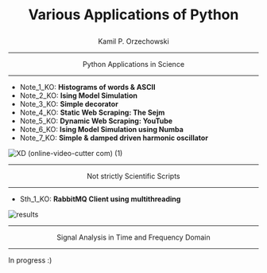 <p align = "center" style="font-size:200%;">
<b>Various Applications of Python</b></p>
<p align = "center">Kamil P. Orzechowski</p>

---
<p align = "center">Python Applications in Science<p>

---
- Note_1_KO: <b> Histograms of words & ASCII </b>
- Note_2_KO: <b> Ising Model Simulation </b> 
- Note_3_KO: <b> Simple decorator </b>
- Note_4_KO: <b> Static Web Scraping: The Sejm</b>
- Note_5_KO: <b> Dynamic Web Scraping: YouTube</b>
- Note_6_KO: <b> Ising Model Simulation using Numba</b>
- Note_7_KO: <b> Simple & damped driven harmonic oscillator</b>

![XD (online-video-cutter com) (1)](https://user-images.githubusercontent.com/62968263/205518639-8654ba38-0b0f-4d65-aab3-349b52d2020d.gif)

---
<p align = "center">Not strictly Scientific Scripts<p>

---

- Sth_1_KO: <b> RabbitMQ Client using multithreading</b>

![results](https://user-images.githubusercontent.com/62968263/208324140-b0535563-ca67-433f-aad0-e9567eb911b5.PNG)

---
<p align = "center">Signal Analysis in Time and Frequency Domain<p>

---
In progress :)
